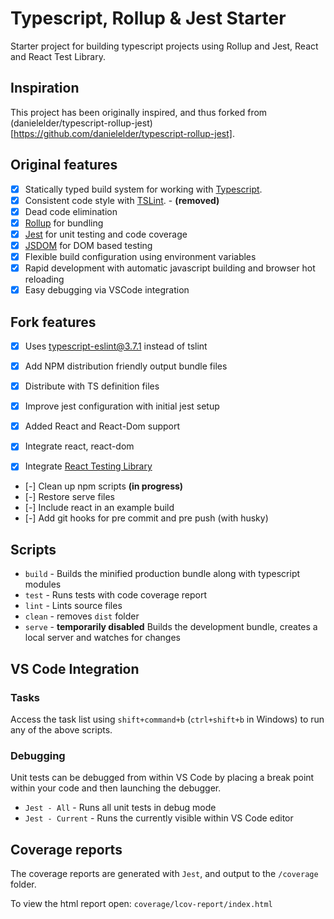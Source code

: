 # Typescript, Rollup & Jest Starter

Starter project for building typescript projects using Rollup and Jest, React and React Test Library.

## Inspiration

This project has been originally inspired, and thus forked from (danielelder/typescript-rollup-jest)[https://github.com/danielelder/typescript-rollup-jest].

## Original features

- [x] Statically typed build system for working with [Typescript](https://www.typescriptlang.org/).
- [x] Consistent code style with [TSLint](https://palantir.github.io/tslint/). - **(removed)**
- [x] Dead code elimination
- [x] [Rollup](http://rollupjs.org/) for bundling
- [x] [Jest](https://jestjs.io/en/) for unit testing and code coverage
- [x] [JSDOM](https://github.com/tmpvar/jsdom) for DOM based testing
- [x] Flexible build configuration using environment variables
- [x] Rapid development with automatic javascript building and browser hot reloading
- [x] Easy debugging via VSCode integration

## Fork features

- [x] Uses [typescript-eslint@3.7.1](https://github.com/typescript-eslint/typescript-eslint/releases/tag/v3.7.1) instead of tslint
- [x] Add NPM distribution friendly output bundle files
- [x] Distribute with TS definition files
- [x] Improve jest configuration with initial jest setup

- [x] Added React and React-Dom support
- [x] Integrate react, react-dom
- [x] Integrate [React Testing Library](https://testing-library.com/docs/react-testing-library/intro)

- [-] Clean up npm scripts **(in progress)**
- [-] Restore serve files
- [-] Include react in an example build
- [-] Add git hooks for pre commit and pre push (with husky)

## Scripts

- `build` - Builds the minified production bundle along with typescript modules
- `test` - Runs tests with code coverage report
- `lint` - Lints source files
- `clean` - removes `dist` folder
- `serve` - **temporarily disabled** Builds the development bundle, creates a local server and watches for changes

## VS Code Integration

### Tasks

Access the task list using `shift+command+b` (`ctrl+shift+b` in Windows) to run any of the above scripts.

### Debugging

Unit tests can be debugged from within VS Code by placing a break point within your code and then launching the debugger.

- `Jest - All` - Runs all unit tests in debug mode
- `Jest - Current` - Runs the currently visible within VS Code editor

## Coverage reports

The coverage reports are generated with `Jest`, and output to the `/coverage` folder.

To view the html report open: `coverage/lcov-report/index.html`
